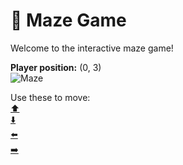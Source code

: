# 🧩 Maze Game  
Welcome to the interactive maze game!

**Player position:** (0, 3)  
![Maze](https://recognize-instructor-criteria-other.trycloudflare.com/images/pos_0_3.png?t=1760506294715)

Use these to move:  
[⬆️](https://recognize-instructor-criteria-other.trycloudflare.com/move/0_3_w)  
[⬇️](https://recognize-instructor-criteria-other.trycloudflare.com/move/0_3_s)  
[⬅️](https://recognize-instructor-criteria-other.trycloudflare.com/move/0_3_a)  
[➡️](https://recognize-instructor-criteria-other.trycloudflare.com/move/0_3_d)
